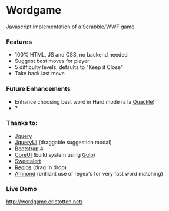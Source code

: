 # Wordgame
Javascript implementation of a Scrabble/WWF game

### Features
* 100% HTML, JS and CSS, no backend needed
* Suggest best moves for player
* 5 difficulty levels, defaults to "Keep it Close"
* Take back last move

### Future Enhancements
* Enhance choosing best word in Hard mode (a la [Quackle](https://github.com/quackle/quackle)) 
* ?

### Thanks to:
* [Jquery](https://jquery.com/)
* [JqueryUI](http://jqueryui.com/) (draggable suggestion modal)
* [Bootstrap 4](https://getbootstrap.com/)
* [CoreUI](http://coreui.io/) (build system using [Gulp](https://gulpjs.com/))
* [Sweetalert](https://sweetalert2.github.io/)
* [Redips](https://www.redips.net/javascript/drag-and-drop-table-content/) (drag 'n drop)
* [Amnond](https://github.com/amnond/jscrab) (brilliant use of regex's for very fast word matching)

### Live Demo
http://wordgame.erictotten.net/